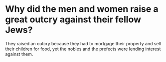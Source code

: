 # Why did the men and women raise a great outcry against their fellow Jews?

They raised an outcry because they had to mortgage their property and sell their children for food, yet the nobles and the prefects were lending interest against them.
